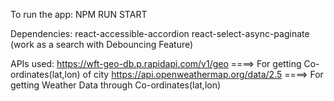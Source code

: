 To run the app:
NPM RUN START

Dependencies:
react-accessible-accordion
react-select-async-paginate (work as a search with Debouncing Feature)

APIs used:
https://wft-geo-db.p.rapidapi.com/v1/geo  ====> For getting Co-ordinates(lat,lon) of city
https://api.openweathermap.org/data/2.5   ====> For getting Weather Data through Co-ordinates(lat,lon)

